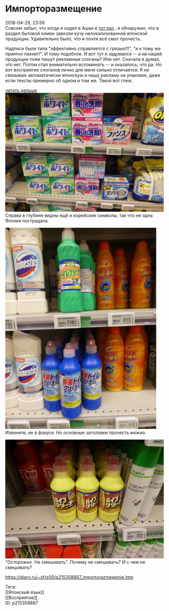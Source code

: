 Импорторазмещение
==================

   
 2018-04-29, 23:59   
  Совсем забыл, что когда я ходил в Ашан в  [тот раз](На%20лице%20написано)  , я обнаружил, что в раздел бытовой химии завезли кучу нелокализованной японской продукции. Удивительно было, что я почти всё смог прочесть.   
   
 Надписи были типа "эффективно справляется с грязью!!!", "и к тому же приятно пахнет!". И тому подобное. И вот тут я задумался -- а на нашей продукции тоже пишут рекламные слоганы? Или нет. Сначала я думал, что нет. Потом стал внимательно вспоминать -- и оказалось, что да. Но вот восприятие слоганов лично для меня сильно отличается. Я не связываю автоматически японскую и нашу рекламу на упаковке, даже если тексты примерно об одном и том же. Такой вот глюк.   
   
  [читать дальше](https://zHz00.diary.ru/p215358887.htm?index=1#linkmore215358887m1)      [![](pics/DEqpT6Pl.jpg)](https://i.imgur.com/DEqpT6P.jpg)    
 Справа в глубине видны ещё и корейские символы, так что не одна Япония пострадала.   
   
  [![](pics/Wc6bMaQl.jpg)](https://i.imgur.com/Wc6bMaQ.jpg)    
 Извините, не в фокусе. Но основные заголовки прочесть можно.   
   
  [![](pics/jooAEcMl.jpg)](https://i.imgur.com/jooAEcM.jpg)    
 "Осторожно. Не смешивать". Почему не смешивать? И с чем не смешивать?   
      
    
 <https://diary.ru/~zHz00/p215358887_importorazmewenie.htm>   
   
 Теги:   
 [[Японский язык]]   
 [[Восприятие]]   
 ID: p215358887